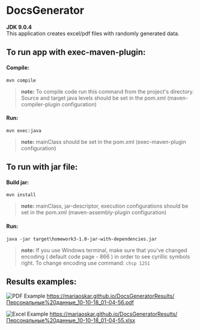 # DocsGenerator
**JDK 9.0.4**  <br/>
This application creates excel/pdf files with randomly generated data.

## To run app with exec-maven-plugin:
#### Compile:
```
mvn compile
```
> **note:** To compile code run this command from the project's directory. 
Source and target java levels should be set in the pom.xml (maven-compiler-plugin configuration)
#### Run:
```
mvn exec:java
```
> **note:** mainClass should be set in the pom.xml (exec-maven-plugin configuration)

## To run with jar file:
#### Build jar:
```
mvn install
```
> **note:** mainClass, jar-descriptor, execution configurations  should be set in the pom.xml (maven-assembly-plugin configuration)


#### Run:
```
java -jar target\homework3-1.0-jar-with-dependencies.jar
```

> **note:** If you use Windows terminal, make sure that you've changed encoding ( default code page - 866 ) in order to see cyrillic symbols right. 
To change encoding use command: `chcp 1251`

## Results examples:

![PDF Example](https://mariaoskar.github.io/DocsGeneratorResults/PDFTable.jpg)
<https://mariaoskar.github.io/DocsGeneratorResults/Персональные%20данные_10-10-18_01-04-56.pdf>

![Excel Example](https://mariaoskar.github.io/DocsGeneratorResults/excelTable.jpg)
<https://mariaoskar.github.io/DocsGeneratorResults/Персональные%20данные_10-10-18_01-04-55.xlsx>
